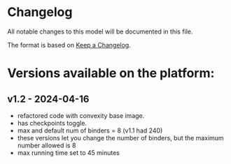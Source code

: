 # Changelog

All notable changes to this model will be documented in this file.

The format is based on [Keep a Changelog](https://keepachangelog.com/en/1.0.0/).

# Versions available on the platform:
## v1.2 - 2024-04-16

- refactored code with convexity base image. 
- has checkpoints toggle. 
- max and default num of binders = 8 (v1.1 had 240)
- these versions let you change the number of binders, but the maximum number allowed is 8
- max running time set to 45 minutes

